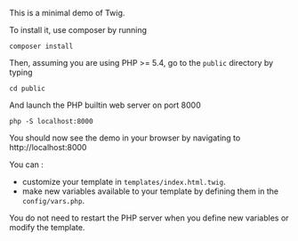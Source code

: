 This is a minimal demo of Twig.

To install it, use composer by running 

    composer install

Then, assuming you are using PHP >= 5.4, go to the `public` directory by typing

    cd public
    
And launch the PHP builtin web server on port 8000

    php -S localhost:8000
    
You should now see the demo in your browser by navigating to http://localhost:8000

You can :

  * customize your template in `templates/index.html.twig`.
  * make new variables available to your template by defining them in the `config/vars.php`.

You do not need to restart the PHP server when you define new variables or modify
the template.
